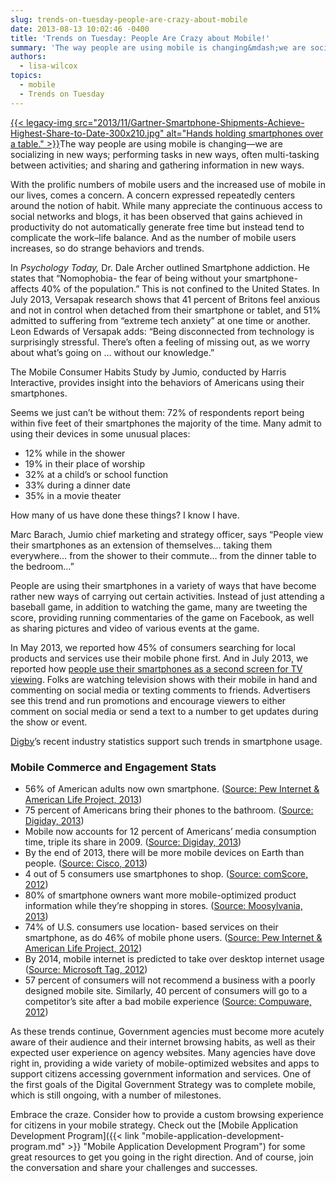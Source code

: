 ```yaml
---
slug: trends-on-tuesday-people-are-crazy-about-mobile
date: 2013-08-13 10:02:46 -0400
title: 'Trends on Tuesday: People Are Crazy about Mobile!'
summary: 'The way people are using mobile is changing&mdash;we are socializing in new ways; performing tasks in new ways, often multi-tasking between activities; and sharing and gathering information in new ways.'
authors:
  - lisa-wilcox
topics:
  - mobile
  - Trends on Tuesday
---
```


[{{< legacy-img src="2013/11/Gartner-Smartphone-Shipments-Achieve-Highest-Share-to-Date-300x210.jpg" alt="Hands holding smartphones over a table." >}}](https://s3.amazonaws.com/digitalgov/_legacy-img/2013/11/Gartner-Smartphone-Shipments-Achieve-Highest-Share-to-Date-300x210.jpg)The way people are using mobile is changing—we are socializing in new ways; performing tasks in new ways, often multi-tasking between activities; and sharing and gathering information in new ways.

With the prolific numbers of mobile users and the increased use of mobile in our lives, comes a concern. A concern expressed repeatedly centers around the notion of habit. While many appreciate the continuous access to social networks and blogs, it has been observed that gains achieved in productivity do not automatically generate free time but instead tend to complicate the work–life balance.  And as the number of mobile users increases, so do strange behaviors and trends.

In _Psychology Today,_ Dr. Dale Archer outlined Smartphone addiction. He states that “Nomophobia- the fear of being without your smartphone- affects 40% of the population.”  This is not confined to the United States. In July 2013, Versapak research shows that 41 percent of Britons feel anxious and not in control when detached from their smartphone or tablet, and 51% admitted to suffering from &#8220;extreme tech anxiety&#8221; at one time or another. Leon Edwards of Versapak adds: &#8220;Being disconnected from technology is surprisingly stressful. There&#8217;s often a feeling of missing out, as we worry about what&#8217;s going on … without our knowledge.&#8221;

The Mobile Consumer Habits Study by Jumio, conducted by Harris Interactive, provides insight into the behaviors of Americans using their smartphones.

Seems we just can’t be without them: 72% of respondents report being within five feet of their smartphones the majority of the time. Many admit to using their devices in some unusual places:

  * 12% while in the shower
  * 19% in their place of worship
  * 32% at a child’s or school function
  * 33% during a dinner date
  * 35% in a movie theater

How many of us have done these things? I know I have.

Marc Barach, Jumio chief marketing and strategy officer, says “People view their smartphones as an extension of themselves… taking them everywhere… from the shower to their commute… from the dinner table to the bedroom…”

People are using their smartphones in a variety of ways that have become rather new ways of carrying out certain activities. Instead of just attending a baseball game, in addition to watching the game, many are tweeting the score, providing running commentaries of the game on Facebook, as well as sharing pictures and video of various events at the game.

In May 2013, we reported how 45% of consumers searching for local products and services use their mobile phone first. And in July 2013, we reported how [people use their smartphones as a second screen for TV viewing](https://digitalgov.sites.usa.gov/2013/07/16/trends-on-tuesday-mobile-a-second-screen-for-tv-viewing/ "Trends on Tuesday: Mobile a “Second Screen” for TV Viewing"). Folks are watching television shows with their mobile in hand and commenting on social media or texting comments to friends. Advertisers see this trend and run promotions and encourage viewers to either comment on social media or send a text to a number to get updates during the show or event.

[Digby](http://www.digby.com/mobile-statistics/)’s recent industry statistics support such trends in smartphone usage.

### Mobile Commerce and Engagement Stats

  * 56% of American adults now own smartphone. ([Source: Pew Internet & American Life Project, 2013](http://pewinternet.org/Reports/2013/Smartphone-Ownership-2013/Findings.aspx))
  * 75 percent of Americans bring their phones to the bathroom. ([Source: Digiday, 2013](http://www.digiday.com/brands/15-stats-brands-should-know-about-mobile/?utm_source=Sailthru&utm_medium=email&utm_term=Digiday%20Brands%20Newsletter&utm_campaign=DD%20Brands%202.0))
  * Mobile now accounts for 12 percent of Americans’ media consumption time, triple its share in 2009. ([Source: Digiday, 2013](http://www.digiday.com/brands/15-stats-brands-should-know-about-mobile/?utm_source=Sailthru&utm_medium=email&utm_term=Digiday%20Brands%20Newsletter&utm_campaign=DD%20Brands%202.0))
  * By the end of 2013, there will be more mobile devices on Earth than people. ([Source: Cisco, 2013](http://mashable.com/2013/02/06/mobile-growth/))
  * 4 out of 5 consumers use smartphones to shop. ([Source: comScore, 2012](http://techcrunch.com/2012/09/19/comscore-4-out-of-5-smartphone-owners-use-device-to-shop-amazon-most-popular-mobile-retailer/))
  * 80% of smartphone owners want more mobile-optimized product information while they’re shopping in stores. ([Source: Moosylvania, 2013](http://www.internetretailer.com/2012/12/31/smartphone-owners-want-more-mobile-information-stores))
  * 74% of U.S. consumers use location- based services on their smartphone, as do 46% of mobile phone users. ([Source: Pew Internet & American Life Project, 2012](http://www.emarketer.com/Article.aspx?R=1009235&ecid=a6506033675d47f881651943c21c5ed4))
  * By 2014, mobile internet is predicted to take over desktop internet usage ([Source: Microsoft Tag, 2012](http://tag.microsoft.com/community/blog/t/the_growth_of_mobile_marketing_and_tagging.aspx))
  * 57 percent of consumers will not recommend a business with a poorly designed mobile site. Similarly, 40 percent of consumers will go to a competitor’s site after a bad mobile experience ([Source: Compuware, 2012](http://www.mobilemarketer.com/cms/news/content/13063.html))

As these trends continue, Government agencies must become more acutely aware of their audience and their internet browsing habits, as well as their expected user experience on agency websites. Many agencies have dove right in, providing a wide variety of mobile-optimized websites and apps to support citizens accessing government information and services. One of the first goals of the Digital Government Strategy was to complete mobile, which is still ongoing, with a number of milestones.

Embrace the craze. Consider how to provide a custom browsing experience for citizens in your mobile strategy. Check out the [Mobile Application Development Program]({{< link "mobile-application-development-program.md" >}} "Mobile Application Development Program") for some great resources to get you going in the right direction. And of course, join the conversation and share your challenges and successes.
